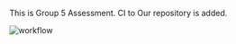 This is Group 5 Assessment.
CI to Our repository is added.

![workflow](https://github.com/40637323/DevOps_Gp5/actions/workflows/main.yml/badge.svg)
